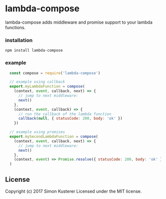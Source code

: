 # lambda-compose

lambda-compose adds middleware and promise support to your lambda functions.

### installation

`npm install lambda-compose`

### example

```JavaScript
  const compose = require('lambda-compose')

  // example using callback
  export.myLambdaFunction = compose(
    (context, event, callback, next) => {
      // jump to next middleware:
      next()
    },
    (context, event, callback) => {
      // run the callback of the lambda function
      callback(null, { statusCode: 200, body: 'ok' })
    })

  // example using promises
  export.mySecondLambdaFunction = compose(
    (context, event, callback, next) => {
      // jump to next middleware:
      next()
    },
    (context, event) => Promise.resolve({ statusCode: 200, body: 'ok' })
  )
```

## License
Copyright (c) 2017 Simon Kusterer
Licensed under the MIT license.